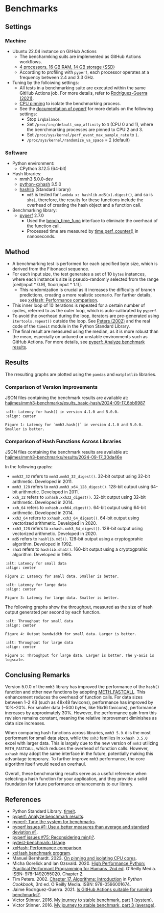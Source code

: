 # Benchmarks

## Settings

### Machine

- Ubuntu 22.04 instance on GitHub Actions
  - The bencharmking suits are implemented as GitHub Actions workflows.
  - [4 processors, 16 GB RAM, 14 GB storage (SSD)](https://docs.github.com/en/actions/using-github-hosted-runners/using-github-hosted-runners/about-github-hosted-runners#standard-github-hosted-runners-for-public-repositories)
  - According to profiling with `pyperf`, each processor operates at a
    frequency between 2.4 and 3.3 GHz.
- Tuning by the folloiwing settings:
  - All tests in a benchmarking suite are executed within the same GitHub
    Actions job. For more details, refer to
    [Rodríguez-Guerra (2021)](https://labs.quansight.org/blog/2021/08/github-actions-benchmarks).
  - [CPU pinning](https://manuel.bernhardt.io/posts/2023-11-16-core-pinning/)
    to isolate the benchmarking process.
  - See the
    [documentation of pyperf](https://pyperf.readthedocs.io/en/latest/system.html)
    for more details on the following settings:
    - Stop `irqbalance`.
    - Set `/proc/irq/default_smp_affinity` to `3` (CPU 0 and 1), where
      the benrchmarking processes are pinned to CPU 2 and 3.
    - Set `/proc/sys/kernel/perf_event_max_sample_rate` to `1`.
    - `/proc/sys/kernel/randomize_va_space` = 2 (default)

### Software

- Python environment:
  - CPython 3.12.5 (64-bit)
- Hash libraries:
  - mmh3 5.0.0-dev
  - [python-xxhash](https://github.com/ifduyue/python-xxhash) 3.5.0
  - [hashlib](https://docs.python.org/3/library/hashlib.html) (Standard library)
    - `md5` is tested for `lambda x: hashlib.md5(x).digest()`, and so is `sha1`.
      therefore, the results for these functions include
      the overhead of creating the hash object and a function call.
- Benchmarking library:
  - [pyperf](https://github.com/psf/pyperf) 2.7.0
    - Used the
      [bench_time_func](https://pyperf.readthedocs.io/en/latest/api.html#Runner.bench_time_func)
      interface to eliminate the overhead of the function call.
    - Processed time are measured by
      [time.perf_counter()](https://docs.python.org/3/library/time.html#time.perf_counter)
      in nanoseconds.

## Method

- A benchmarking test is performed for each specified byte size, which is
  derived from the Fibonacci sequence.
- For each input size, the test generates a set of 10 `bytes` instances, where
  each instance's size is pseudo-randomly selected from the range
  [ceil(input * 0.9), floor(input * 1.1)].
  - This randomization is crucial as it increases the difficulty of branch
    predictions, creating a more realistic scenario. For further details, see
    [xxHash: Performance comparison](https://github.com/Cyan4973/xxHash/wiki/Performance-comparison#throughput-on-small-data-of-random-length-1-n).
- This inner loop of 10 iterations is repeated for a certain number of cycles,
  referred to as the outer loop, which is auto-calibrated by `pyperf`.
- To avoid the overhead during the loop, iterators are pre-generated
  using `itertools.repeat()` outside the loop. See
  [Peters (2002)](https://www.oreilly.com/library/view/python-cookbook/0596001673/ch17.html)
  and the real code of the `timeit` module in the Python Standard Library.
- The final result are measured using the median, as it is more robust than the
  mean, especially on untuned or unstable environments such as GitHub
  Actions. For more details, see
  [pyperf: Analyze benchmark results](https://pyperf.readthedocs.io/en/latest/analyze.html).

## Results

The rresulting graphs are plotted using the `pandas` and `matplotlib` libraries.

### Comparison of Version Improvements

JSON files containing the benchmark results are available at:
[hajimes/mmh3-benchmarks/esults_basic-hash/2024-09-17_6bb9987](https://github.com/hajimes/mmh3-benchmarks/tree/main/results_basic-hash/2024-09-17_6bb9987)

```{figure} _static/latency_hash.png
:alt: Latency for hash() in version 4.1.0 and 5.0.0.
:align: center

Figure 1: Latency for `mmh3.hash()` in version 4.1.0 and 5.0.0.
Smaller is better.
```

### Comparison of Hash Functions Across Libraries

JSON files containing the benchmark results are available at:
[hajimes/mmh3-benchmarks/results/2024-09-17_30da46e](https://github.com/hajimes/mmh3-benchmarks/tree/main/results/2024-09-17_30da46e)

In the following graphs:

- `mmh32_32` refers to `mmh3.mmh3_32_digest()`.
  32-bit output using 32-bit arithmetic. Developed in 2011.
- `mmh3_128` refers to `mmh3.mmh3_x64_128_digest()`.
  128-bit output using 64-bit arithmetic. Developed in 2011.
- `xxh_32` refers to `xxhash.xxh32_digest()`.
  32-bit output using 32-bit arithmetic. Developed in 2014.
- `xxh_64` refers to `xxhash.xxh64_digest()`.
  64-bit output using 64-bit arithmetic. Developed in 2014.
- `xxh3_64` refers to `xxhash.xxh3_64_digest()`.
  64-bit output using vectorized arithmetic. Developed in 2020.
- `xxh3_128` refers to `xxhash.xxh3_64_digest()`.
  128-bit output using vectorized arithmetic. Developed in 2020.
- `md5` refers to `hashlib.md5()`.
  128-bit output using a cryptogprahic algorithm. Developed in 1992.
- `sha1` refers to `hashlib.sha1()`.
  160-bit output using a cryptogprahic algorithm. Developed in 1995.

```{figure} _static/latency_small.png
:alt: Latency for small data
:align: center

Figure 2: Latency for small data. Smaller is better.
```

```{figure} _static/latency.png
:alt: Latency for large data
:align: center

Figure 3: Latency for large data. Smaller is better.
```

The following graphs show the throughput, measured as the size of hash output
generated per second by each function.

```{figure} _static/throughput_small.png
:alt: Throughput for small data
:align: center

Figure 4: Output bandwidth for small data. Larger is better.
```

```{figure} _static/throughput.png
:alt: Throughput for large data
:align: center

Figure 5: Throughput for large data. Larger is better. The y-axis is logscale.
```

## Conclusing Remarks

Version 5.0.0 of the `mmh3` library has improved the performance of the
`hash()` function and other new functions by adopting
[METH_FASTCALL](https://docs.python.org/3/c-api/structures.html#c.METH_FASTCALL).
This enhancement reduces the overhead of function calls. For data sizes
between 1–2 KB (such as 48x48 favicons), performance has improved by 10%–20%.
For smaller data (~500 bytes, like 16x16 favicons), performance increases by
approximately 30%. However, the performance gain from this revision remains
constant, meaning the relative improvement diminishes as data size increases.

When comparing hash functions across libraries, `mmh3 5.0.0` is the most
performant for small data sizes, while the `xxh3` families in `xxhash 3.5.0`
excel with larger data. This is largely due to the new version of `mmh3`
utilizing `METH_FASTCALL`, which reduces the overhead of function calls.
However, `xxhash` may adopt the same interface in the future, potentially
making this advantage temporary. To further improve `mmh3` performance,
the core algorithm itself would need an overhaul.

Overall, these benchmarking results serve as a useful reference when selecting
a hash function for your application, and they provide a solid foundation for
future performance enhancements to our library.

## References

- Python Standard Library.
  [timeit](https://docs.python.org/3/library/timeit.html).
- [pyperf: Analyze benchmark results](https://pyperf.readthedocs.io/en/latest/analyze.html).
- [pyperf: Tune the system for benchmarks](https://pyperf.readthedocs.io/en/latest/system.html).
- [pyperf issues #1: Use a better measures than average and standard deviation #1](https://github.com/psf/pyperf/issues/1).
- [pyperf issues #75: Reconsidering min()?](https://github.com/psf/pyperf/issues/75).
- [pytest-benchmark: Usage](https://pytest-benchmark.readthedocs.io/en/latest/usage.html).
- [xxHash: Performance comparison](https://github.com/Cyan4973/xxHash/wiki/Performance-comparison).
- [xxHash benchmark program](https://github.com/Cyan4973/xxHash/tree/release/tests/bench).
- Manuel Bernhardt. 2023.
  [On pinning and isolating CPU cores](https://manuel.bernhardt.io/posts/2023-11-16-core-pinning/).
- Micha Gorelick and Ian Ozsvald. 2020.
  [High Performance Python: Practical Performant Programming for Humans, 2nd ed](https://www.oreilly.com/library/view/high-performance-python/9781492055013/).
  O'Reilly Media. ISBN: 978-1492055020. Chapter 2.
- Tim Peters. 2002.
  [Chapter 17. Algorithms: Introduction](https://www.oreilly.com/library/view/python-cookbook/0596001673/ch17.html)
  in _Python Cookbook_,
  3rd ed. O'Reilly Media. ISBN: 978-0596001674.
- Jaime Rodríguez-Guerra. 2021.
  [Is GitHub Actions suitable for running benchmarks?](https://labs.quansight.org/blog/2021/08/github-actions-benchmarks).
- Victor Stinner. 2016.
  [My journey to stable benchmark, part 1 (system)](https://vstinner.github.io/journey-to-stable-benchmark-system.html).
- Victor Stinner. 2016. [My journey to stable benchmark, part 3 (average)](https://vstinner.github.io/journey-to-stable-benchmark-average.html).
